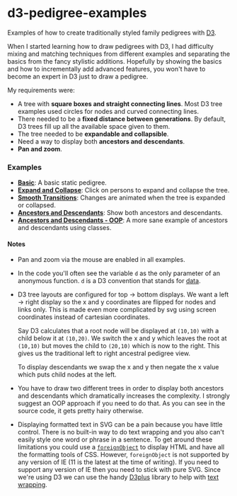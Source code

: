 # d3-pedigree-examples

Examples of how to create traditionally styled family pedigrees with [D3](http://d3js.org/). 

When I started learning how to draw pedigrees with D3, I had difficulty mixing and 
matching techniques from different examples and separating the basics from the fancy 
stylistic additions. Hopefully by showing the basics and how to incrementally add
advanced features, you won't have to become an expert in D3 just to draw a pedigree.

My requirements were:

* A tree with __square boxes and straight connecting lines__. Most D3 tree examples
  used circles for nodes and curved connecting lines.
* There needed to be a __fixed distance between generations__. By default, D3 trees
  fill up all the available space given to them.
* The tree needed to be __expandable and collapsible__.
* Need a way to display both __ancestors and descendants__.
* __Pan and zoom__.

### Examples

* __[Basic](http://justincy.github.io/d3-pedigree-examples/basic.html)__: A basic static pedigree.
* __[Expand and Collapse](http://justincy.github.io/d3-pedigree-examples/expandable.html)__: Click on persons to expand and collapse the tree.
* __[Smooth Transitions](http://justincy.github.io/d3-pedigree-examples/transitions.html)__: Changes are animated when the tree is expanded or collapsed.
* __[Ancestors and Descendants](http://justincy.github.io/d3-pedigree-examples/descendants.html)__: Show both ancestors and descendants.
* __[Ancestors and Descendants - OOP](http://justincy.github.io/d3-pedigree-examples/descendants-oop.html)__: A more sane example of ancestors and descendants using classes.

#### Notes

* Pan and zoom via the mouse are enabled in all examples.

* In the code you'll often see the variable `d` as the only parameter of an
  anonymous function. `d` is a D3 convention that stands for 
  [data](https://github.com/mbostock/d3/wiki/Selections#data).

* D3 tree layouts are configured for top -> bottom displays. We want a left -> right
  display so the x and y coordinates are flipped for nodes and links only. This is
  made even more complicated by svg using screen coordinates instead of cartesian
  coordinates.

  Say D3 calculates that a root node will be displayed at `(10,10)` with a child
  below it at `(10,20)`. We switch the x and y which leaves the root at `(10,10)`
  but moves the child to `(20,10)` which is now to the right. This gives us the
  traditional left to right ancestral pedigree view.
  
  To display descendants we swap the x and y then negate the x value which puts
  child nodes at the left.
  
* You have to draw two different trees in order to display both ancestors and
  descendants which dramatically increases the complexity. I strongly suggest
  an OOP approach if you need to do that. As you can see in the source code, it
  gets pretty hairy otherwise.

* Displaying formatted text in SVG can be a pain because you have little control.
  There is no built-in way to do text wrapping and you also can't easily
  style one word or phrase in a sentence. To get around these limitations you
  could use a [`foreignObject`](https://developer.mozilla.org/en-US/docs/Web/SVG/Element/foreignObject)
  to display HTML and have all the formatting tools of CSS. However, `foreignObject`
  is not supported by any version of IE (11 is the latest at the time of writing).
  If you need to support any version of IE then you need to stick with pure SVG.
  Since we're using D3 we can use the handy [D3plus](http://d3plus.org/) library
  to help with [text wrapping](https://github.com/alexandersimoes/d3plus/wiki/Text%20Wrapping).